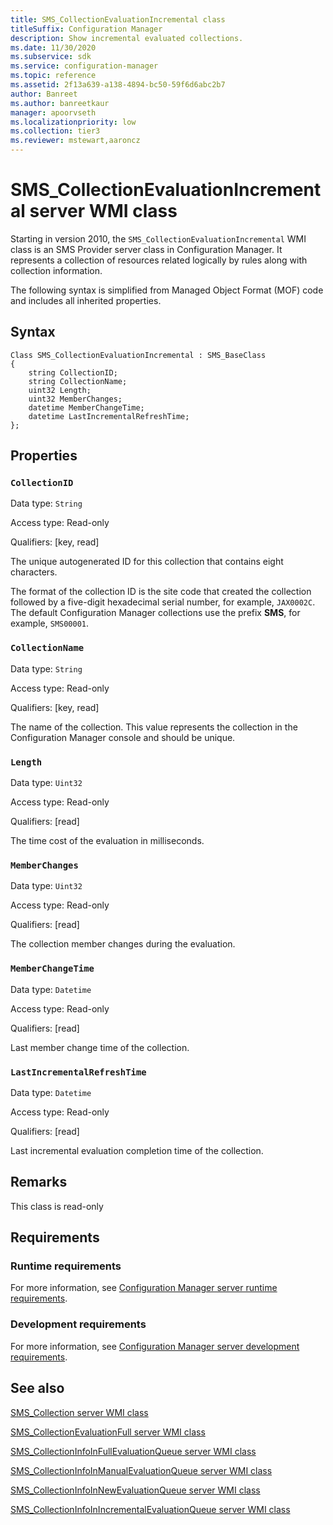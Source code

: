 ```yaml
---
title: SMS_CollectionEvaluationIncremental class
titleSuffix: Configuration Manager
description: Show incremental evaluated collections.
ms.date: 11/30/2020
ms.subservice: sdk
ms.service: configuration-manager
ms.topic: reference
ms.assetid: 2f13a639-a138-4894-bc50-59f6d6abc2b7
author: Banreet
ms.author: banreetkaur
manager: apoorvseth
ms.localizationpriority: low
ms.collection: tier3
ms.reviewer: mstewart,aaroncz 
---
```


# SMS_CollectionEvaluationIncremental server WMI class

Starting in version 2010, the `SMS_CollectionEvaluationIncremental` WMI class is an SMS Provider server class in Configuration Manager. It represents a collection of resources related logically by rules along with collection information.

The following syntax is simplified from Managed Object Format (MOF) code and includes all inherited properties.

## Syntax  

```MOF
Class SMS_CollectionEvaluationIncremental : SMS_BaseClass
{
    string CollectionID;
    string CollectionName;
    uint32 Length;
    uint32 MemberChanges;
    datetime MemberChangeTime;
    datetime LastIncrementalRefreshTime;
};
```

## Properties

### `CollectionID`

Data type: `String`

Access type: Read-only

Qualifiers: [key, read]

The unique autogenerated ID for this collection that contains eight characters.

The format of the collection ID is the site code that created the collection followed by a five-digit hexadecimal serial number, for example, `JAX0002C`. The default Configuration Manager collections use the prefix **SMS**, for example, `SMS00001`.

### `CollectionName`

Data type: `String`

Access type: Read-only

Qualifiers: [key, read]

The name of the collection. This value represents the collection in the Configuration Manager console and should be unique.

### `Length`

Data type: `Uint32`

Access type: Read-only

Qualifiers: [read]

The time cost of the evaluation in milliseconds.

### `MemberChanges`

Data type: `Uint32`

Access type: Read-only

Qualifiers: [read]

The collection member changes during the evaluation.

### `MemberChangeTime`

Data type: `Datetime`

Access type: Read-only

Qualifiers: [read]

Last member change time of the collection.

### `LastIncrementalRefreshTime`

Data type: `Datetime`

Access type: Read-only

Qualifiers: [read]

Last incremental evaluation completion time of the collection.

## Remarks

This class is read-only

## Requirements  

### Runtime requirements

For more information, see [Configuration Manager server runtime requirements](../../../../core/reqs/server-runtime-requirements.md).

### Development requirements

For more information, see [Configuration Manager server development requirements](../../../../core/reqs/server-development-requirements.md).

## See also

[SMS_Collection server WMI class](sms_collection-server-wmi-class.md)

[SMS_CollectionEvaluationFull server WMI class](sms_collectionevaluationfull-server-wmi-class.md)

[SMS_CollectionInfoInFullEvaluationQueue server WMI class](sms_collectioninfoinfullevaluationqueue-server-wmi-class.md)

[SMS_CollectionInfoInManualEvaluationQueue server WMI class](sms_collectioninfoinmanualevaluationqueue-server-wmi-class.md)

[SMS_CollectionInfoInNewEvaluationQueue server WMI class](sms_collectioninfoinnewevaluationqueue-server-wmi-class.md)

[SMS_CollectionInfoInIncrementalEvaluationQueue server WMI class](sms_collectioninfoinincrementalevaluationqueue-server-wmi-class.md)

